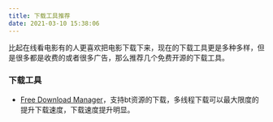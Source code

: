 ```yaml
---
title: 下载工具推荐
date: 2021-03-10 15:38:06
---
```

比起在线看电影有的人更喜欢把电影下载下来，现在的下载工具更是多种多样，但是很多都是收费的或者很多广告，那么推荐几个免费开源的下载工具。
### 下载工具
* [Free Download Manager](https://www.freedownloadmanager.org/zh/)，支持bt资源的下载，多线程下载可以最大限度的提升下载速度，下载速度提升明显。
